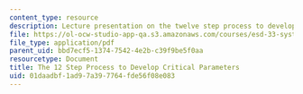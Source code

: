 ```yaml
---
content_type: resource
description: Lecture presentation on the twelve step process to develop critical parameters.
file: https://ol-ocw-studio-app-qa.s3.amazonaws.com/courses/esd-33-systems-engineering-summer-2010/01daadbf1ad97a397764fde56f08e083_MITESD_33SUM10_lec07c.pdf
file_type: application/pdf
parent_uid: bbd7ecf5-1374-7542-4e2b-c39f9be5f0aa
resourcetype: Document
title: The 12 Step Process to Develop Critical Parameters
uid: 01daadbf-1ad9-7a39-7764-fde56f08e083
---
```

